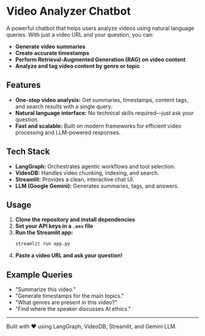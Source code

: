 # Video Analyzer Chatbot

A powerful chatbot that helps users analyze videos using natural language queries. With just a video URL and your question, you can:

- **Generate video summaries**
- **Create accurate timestamps**
- **Perform Retrieval-Augmented Generation (RAG) on video content**
- **Analyze and tag video content by genre or topic**

## Features
- **One-stop video analysis:** Get summaries, timestamps, content tags, and search results with a single query.
- **Natural language interface:** No technical skills required—just ask your question.
- **Fast and scalable:** Built on modern frameworks for efficient video processing and LLM-powered responses.

## Tech Stack
- **LangGraph:** Orchestrates agentic workflows and tool selection.
- **VideoDB:** Handles video chunking, indexing, and search.
- **Streamlit:** Provides a clean, interactive chat UI.
- **LLM (Google Gemini):** Generates summaries, tags, and answers.

## Usage
1. **Clone the repository and install dependencies**
2. **Set your API keys in a `.env` file**
3. **Run the Streamlit app:**
   ```bash
   streamlit run app.py
   ```
4. **Paste a video URL and ask your question!**

## Example Queries
- "Summarize this video."
- "Generate timestamps for the main topics."
- "What genres are present in this video?"
- "Find where the speaker discusses AI ethics."

---

Built with ❤️ using LangGraph, VideoDB, Streamlit, and Gemini LLM.
